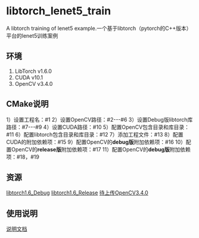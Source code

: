 # libtorch_lenet5_train
A libtorch training of lenet5 example.一个基于libtorch（pytorch的C++版本）平台的lenet5训练案例
## 环境
1. LibTorch v1.6.0
2. CUDA v10.1
3. OpenCV v3.4.0

## CMake说明
1）设置工程名：#1
2）设置OpenCV路径：#2---#6
3）设置Debug版libtorch库路径：#7---#9
4）设置CUDA路径：#10
5）配置OpenCV包含目录和库目录：#11
6）配置libtorch包含目录和库目录：#12
7）添加工程文件：#13
8）配置CUDA的附加依赖项：#15
9）配置OpenCV的**debug版**附加依赖项：#16
10）配置OpenCV的**release版**附加依赖项：#17
11）配置OpenCV的**debug版**附加依赖项：#18，#19

## 资源
[libtorch1.6_Debug](https://download.csdn.net/download/lishiyu93/18143018)
[libtorch1.6_Release](https://download.csdn.net/download/lishiyu93/18143024)
[待上传OpenCV3.4.0]()
## 使用说明
[说明文档](https://blog.csdn.net/lishiyu93/article/details/116096823)
